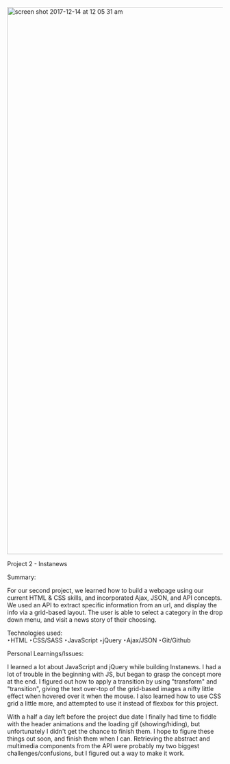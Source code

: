 <img width="1274" alt="screen shot 2017-12-14 at 12 05 31 am" src="https://user-images.githubusercontent.com/32422707/33981683-a956216c-e062-11e7-88b1-80ab4b508d44.png">


Project 2 - Instanews

Summary:

For our second project, we learned how to build a webpage using our current HTML & CSS skills, and incorporated Ajax, JSON, and API concepts. We used an API to extract specific information from an url, and display the info via a grid-based layout. The user is able to select a category in the drop down menu, and visit a news story of their choosing. 

Technologies used:   
‣HTML
‣CSS/SASS 
‣JavaScript
‣jQuery
‣Ajax/JSON
‣Git/Github

Personal Learnings/Issues:

I learned a lot about JavaScript and jQuery while building Instanews. I had a lot of trouble in the beginning with JS, but began to grasp the concept more at the end. I figured out how to apply a transition by using "transform" and "transition", giving the text over-top of the grid-based images a nifty little effect when hovered over it when the mouse. I also learned how to use CSS grid a little more, and attempted to use it instead of flexbox for this project.

With a half a day left before the project due date I finally had time to fiddle with the header animations and the loading gif (showing/hiding), but unfortunately I didn't get the chance to finish them. I hope to figure these things out soon, and finish them when I can. Retrieving the abstract and multimedia components from the API were probably my two biggest challenges/confusions, but I figured out a way to make it work.



